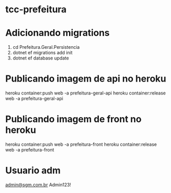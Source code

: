 # tcc-prefeitura


# Adicionando migrations
1.	cd Prefeitura.Geral.Persistencia
2.	dotnet ef migrations add init 
3.	dotnet ef database update


# Publicando imagem de api no heroku
heroku container:push web -a prefeitura-geral-api
heroku container:release web -a prefeitura-geral-api

# Publicando imagem de front no heroku
heroku container:push web -a prefeitura-front
heroku container:release web -a prefeitura-front


# Usuario adm
admin@sgm.com.br
Admin123!
